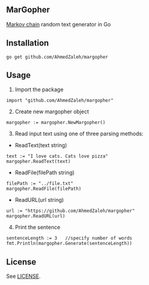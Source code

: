 MarGopher
---

[Markov chain](http://www.wikiwand.com/en/Markov_chain) random text generator in Go

## Installation

```
go get github.com/AhmedZaleh/margopher
```

## Usage

1. Import the package

```
import "github.com/AhmedZaleh/margopher"
```

2. Create new margopher object

```
margopher := margopher.NewMargopher()
```

3. Read input text using one of three parsing methods:

- ReadText(text string)

```
text := "I love cats. Cats love pizza"
margopher.ReadText(text)
```

- ReadFile(filePath string)

```
filePath := "../file.txt"
margopher.ReadFile(filePath)
```

- ReadURL(url string)

```
url := "https://github.com/AhmedZaleh/margopher"
margopher.ReadURL(url)
```

4. Print the sentence

```
sentenceLength := 3   //specify number of words
fmt.Println(margopher.Generate(sentenceLength))
```

## License

See [LICENSE](https://github.com/AhmedZaleh/margopher/blob/master/LICENSE).
